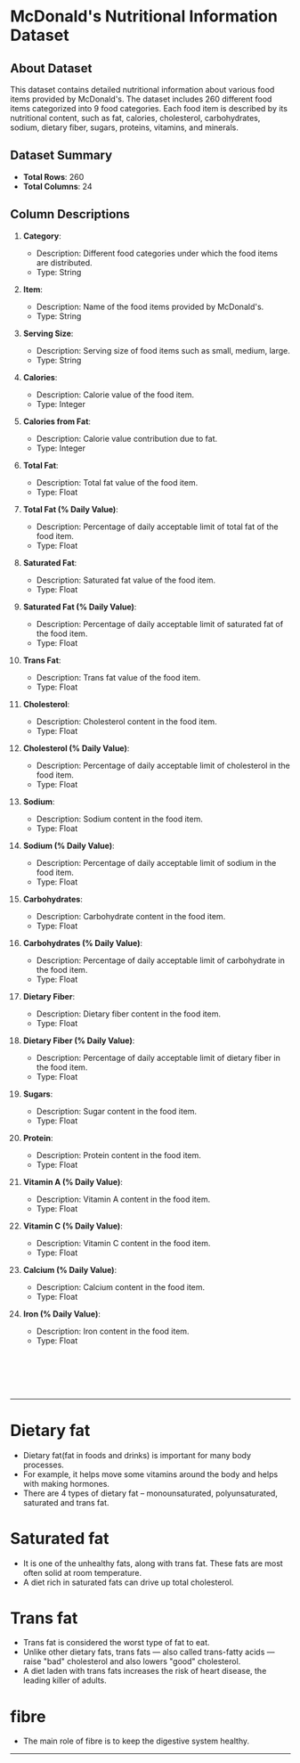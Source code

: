 # McDonald's Nutritional Information Dataset

## About Dataset

This dataset contains detailed nutritional information about various food items provided by McDonald's. The dataset includes 260 different food items categorized into 9 food categories. Each food item is described by its nutritional content, such as fat, calories, cholesterol, carbohydrates, sodium, dietary fiber, sugars, proteins, vitamins, and minerals.

## Dataset Summary

- **Total Rows**: 260
- **Total Columns**: 24

## Column Descriptions

1. **Category**: 
   - Description: Different food categories under which the food items are distributed.
   - Type: String

2. **Item**: 
   - Description: Name of the food items provided by McDonald's.
   - Type: String

3. **Serving Size**: 
   - Description: Serving size of food items such as small, medium, large.
   - Type: String

4. **Calories**: 
   - Description: Calorie value of the food item.
   - Type: Integer

5. **Calories from Fat**: 
   - Description: Calorie value contribution due to fat.
   - Type: Integer

6. **Total Fat**: 
   - Description: Total fat value of the food item.
   - Type: Float

7. **Total Fat (% Daily Value)**: 
   - Description: Percentage of daily acceptable limit of total fat of the food item.
   - Type: Float

8. **Saturated Fat**: 
   - Description: Saturated fat value of the food item.
   - Type: Float

9. **Saturated Fat (% Daily Value)**: 
   - Description: Percentage of daily acceptable limit of saturated fat of the food item.
   - Type: Float

10. **Trans Fat**: 
    - Description: Trans fat value of the food item.
    - Type: Float

11. **Cholesterol**: 
    - Description: Cholesterol content in the food item.
    - Type: Float

12. **Cholesterol (% Daily Value)**: 
    - Description: Percentage of daily acceptable limit of cholesterol in the food item.
    - Type: Float

13. **Sodium**: 
    - Description: Sodium content in the food item.
    - Type: Float

14. **Sodium (% Daily Value)**: 
    - Description: Percentage of daily acceptable limit of sodium in the food item.
    - Type: Float

15. **Carbohydrates**: 
    - Description: Carbohydrate content in the food item.
    - Type: Float

16. **Carbohydrates (% Daily Value)**: 
    - Description: Percentage of daily acceptable limit of carbohydrate in the food item.
    - Type: Float

17. **Dietary Fiber**: 
    - Description: Dietary fiber content in the food item.
    - Type: Float

18. **Dietary Fiber (% Daily Value)**: 
    - Description: Percentage of daily acceptable limit of dietary fiber in the food item.
    - Type: Float

19. **Sugars**: 
    - Description: Sugar content in the food item.
    - Type: Float

20. **Protein**: 
    - Description: Protein content in the food item.
    - Type: Float

21. **Vitamin A (% Daily Value)**: 
    - Description: Vitamin A content in the food item.
    - Type: Float

22. **Vitamin C (% Daily Value)**: 
    - Description: Vitamin C content in the food item.
    - Type: Float

23. **Calcium (% Daily Value)**: 
    - Description: Calcium content in the food item.
    - Type: Float

24. **Iron (% Daily Value)**: 
    - Description: Iron content in the food item.
    - Type: Float
   
<br>
<br>
<br>

<br>
<hr>

# Dietary fat 
  - Dietary fat(fat in foods and drinks) is important for many body processes.
  - For example, it helps move some vitamins around the body and helps with making hormones.
  - There are 4 types of dietary fat – monounsaturated, polyunsaturated, saturated and trans fat.

# Saturated fat 
  - It is one of the unhealthy fats, along with trans fat. These fats are most often solid at room temperature.
  - A diet rich in saturated fats can drive up total cholesterol.

# Trans fat
  - Trans fat is considered the worst type of fat to eat.
  - Unlike other dietary fats, trans fats — also called trans-fatty acids — raise "bad" cholesterol and also lowers "good" cholesterol.
  - A diet laden with trans fats increases the risk of heart disease, the leading killer of adults.

#  fibre
  - The main role of fibre is to keep the digestive system healthy.

<hr>
